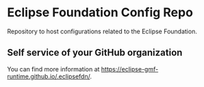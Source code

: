 # Eclipse Foundation Config Repo

Repository to host configurations related to the Eclipse Foundation.

## Self service of your GitHub organization

You can find more information at <https://eclipse-gmf-runtime.github.io/.eclipsefdn/>.

